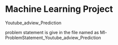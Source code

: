 # Machine Learning Project 
Youtube_adview_Prediction

problem statement is give in the file named as Ml-ProblemStatement_Youtube_adview_Prediction
